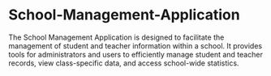 # School-Management-Application
The School Management Application is designed to facilitate the management of student and teacher information within a school. It provides tools for administrators and users to efficiently manage student and teacher records, view class-specific data, and access school-wide statistics.
